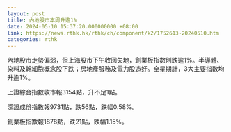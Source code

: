 ```yaml
---
layout: post
title: 內地股市本周升逾1%
date: 2024-05-10 15:37:20.000000000 +08:00
link: https://news.rthk.hk/rthk/ch/component/k2/1752613-20240510.htm
categories: rthk
---
```


內地股市走勢偏弱，但上海股市下午收回失地，創業板指數則跌逾1%。半導體、染料及幹細胞概念股下跌；房地產服務及電力股造好。全星期計，3大主要指數均升逾1%。

上證綜合指數收市報3154點，升不足1點。

深證成份指數報9731點，跌56點，跌幅0.58%。

創業板指數報1878點，跌21點，跌幅1.15%。
